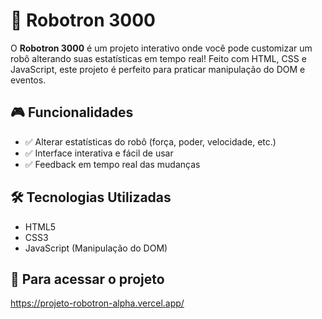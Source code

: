# 🤖 Robotron 3000

O **Robotron 3000** é um projeto interativo onde você pode customizar um robô alterando suas estatísticas em tempo real! Feito com HTML, CSS e JavaScript, este projeto é perfeito para praticar manipulação do DOM e eventos.

## 🎮 Funcionalidades
- ✅ Alterar estatísticas do robô (força, poder, velocidade, etc.)
- ✅ Interface interativa e fácil de usar
- ✅ Feedback em tempo real das mudanças

## 🛠️ Tecnologias Utilizadas
- HTML5
- CSS3
- JavaScript (Manipulação do DOM)

## 🚀 Para acessar o projeto
https://projeto-robotron-alpha.vercel.app/
